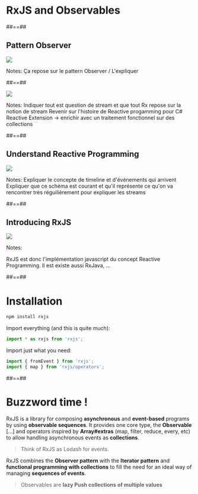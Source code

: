 <!-- .slide: class="transition bg-pink" -->

# RxJS and Observables

##==##

## Pattern Observer

<div class="full-center">
 <img src="./assets/images/Pattern-Observer.png">
</div>

Notes:
Ça repose sur le pattern Observer / L'expliquer

##==##

<div class="full-center">
 <img class="h-600" src="./assets/images/everything-stream.jpeg">
</div>

Notes:
Indiquer tout est question de stream et que tout Rx repose sur la notion de stream
Revenir sur l'histoire de Reactive progamming pour C# Reactive Extension -> enrichir avec un traitement fonctionnel sur des collections

##==##

## Understand Reactive Programming

<div class="full-center">
 <img src="./assets/images/Stream-explanation.png">
</div>

Notes:
Expliquer le concepte de timeline et d'événements qui arrivent
Expliquer que ce schéma est courant et qu'il représente ce qu'on va rencontrer très réguilièrement pour expliquer les streams

##==##

## Introducing RxJS

<div class="full-center">
 <img src="./assets/images/Rx_Logo-512-512.png">
</div>

Notes:

RxJS est donc l'implémentation javascript du concept Reactive Programming. Il est existe aussi RxJava, ...

##==##

<!-- .slide: class="with-code consolas" -->

# Installation

```sh
npm install rxjs
```

<!-- .element: class="big-code block" -->

Import everything (and this is quite much):

<!-- .element: class="text-center" -->

```javascript
import * as rxjs from 'rxjs';
```

<!-- .element: class="big-code block" -->

Import just what you need:

<!-- .element: class="text-center" -->

```javascript
import { fromEvent } from 'rxjs';
import { map } from 'rxjs/operators';
```

<!-- .element: class="big-code block" -->

##==##

# Buzzword time !

RxJS is a library for composing **asynchronous** and **event-based** programs by using **observable sequences**. It provides one core type, the **Observable** [...] and operators inspired by **Array#extras** (map, filter, reduce, every, etc) to allow handling asynchronous events as **collections**.

> Think of RxJS as Lodash for events.

RxJS combines the **Observer pattern** with the **Iterator pattern** and **functional programming with collections** to fill the need for an ideal way of managing **sequences of events**.

> Observables are **lazy Push collections of multiple values**
